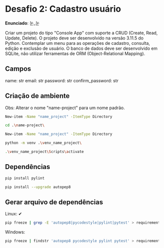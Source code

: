 # Desafio 2: Cadastro usuário

**Enunciado**: 눈_눈

Criar um projeto do tipo "Console App" com suporte a CRUD (Create, Read, Update, Delete).
O projeto deve ser desenvolvido na versão 3.11.5 do Python.
Contemplar um menu para as operações de cadastro, consulta, edição e exclusão de usuário. 
O banco de dados deve ser desenvolvido em SQLite, não utilizar ferramentas de ORM (Object-Relational Mapping).

## Campos
name: str
email: str
password: str
confirm_password: str

## Criação de ambiente
Obs: Alterar o nome "name-project" para um nome padrão.

```bash
New-item -Name "name_project" -ItemType Directory

cd .\name-project\

New-item -Name "name_project" -ItemType Directory

python -m venv .\venv_name_project\

.\venv_name_project\Scripts\activate
```

## Dependências

```bash
pip install pylint

pip install --upgrade autopep8
```

## Gerar arquivo de dependências

Linux: ✔

```bash
pip freeze | grep -E 'autopep8|pycodestyle|pylint|pytest' > requirements.txt
```

Windows:

```bash
pip freeze | findstr 'autopep8 pycodestyle pylint pytest' > requirements.txt
```